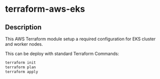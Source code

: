 # terraform-aws-eks

## Description
This AWS Terraform module setup a required configuration for EKS cluster and worker nodes.

This can be deploy with standard Terraform Commands:
```bash
terraform init
terraform plan 
terraform apply

```

